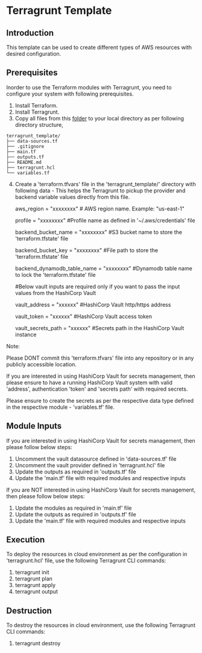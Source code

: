# Terragrunt Template
## Introduction
This template can be used to create different types of AWS resources with desired configuration.
## Prerequisites
Inorder to use the Terraform modules with Terragrunt, you need to configure your system with following prerequisites.
1. Install Terraform.
2. Install Terragrunt.
3. Copy all files from this [folder](https://github.com/DISHDevEx/iot/tree/main/aws/terragrunt_template) to your local directory as per following directory structure,
```
terragrunt_template/
├── data-sources.tf
├── .gitignore
├── main.tf
├── outputs.tf
├── README.md
├── terragrunt.hcl
└── variables.tf
```
4. Create a 'terraform.tfvars' file in the 'terragrunt_template/' directory with following data - This helps the Terragrunt to pickup the provider and backend variable values directly from this file.

   aws_region                  = "xxxxxxxx" # AWS region name. Example: "us-east-1"

   profile                     = "xxxxxxxx" #Profile name as defined in '~/.aws/credentials' file

   backend_bucket_name         = "xxxxxxxx" #S3 bucket name to store the 'terraform.tfstate' file

   backend_bucket_key          = "xxxxxxxx" #File path to store the 'terraform.tfstate' file

   backend_dynamodb_table_name = "xxxxxxxx" #Dynamodb table name to lock the 'terraform.tfstate' file 

   #Below vault inputs are required only if you want to pass the input values from the HashiCorp Vault

   vault_address      = "xxxxxx" #HashiCorp Vault http/https address

   vault_token        = "xxxxxx" #HashiCorp Vault access token

   vault_secrets_path = "xxxxxx" #Secrets path in the HashiCorp Vault instance

Note: 

Please DONT commit this 'terraform.tfvars' file into any repository or in any publicly accessible location.

If you are interested in using HashiCorp Vault for secrets management, then please ensure to have a running HashiCorp Vault system with valid 'address', authentication 'token' and 'secrets path' with required secrets.

Please ensure to create the secrets as per the respective data type defined in the respective module - 'variables.tf' file.

## Module Inputs
If you are interested in using HashiCorp Vault for secrets management, then please follow below steps:
1. Uncomment the vault datasource defined in 'data-sources.tf' file
2. Uncomment the vault provider defined in 'terragrunt.hcl' file
3. Update the outputs as required in 'outputs.tf' file
4. Update the 'main.tf' file with required modules and respective inputs

If you are NOT interested in using HashiCorp Vault for secrets management, then please follow below steps:
1. Update the modules as required in 'main.tf' file
2. Update the outputs as required in 'outputs.tf' file
3. Update the 'main.tf' file with required modules and respective inputs

## Execution
To deploy the resources in cloud environment as per the configuration in 'terragrunt.hcl' file, use the following Terragrunt CLI commands:
1. terragrunt init
2. terragrunt plan
3. terragrunt apply
4. terragrunt output
## Destruction
To destroy the resources in cloud environment, use the following Terragrunt CLI commands:
1. terragrunt destroy